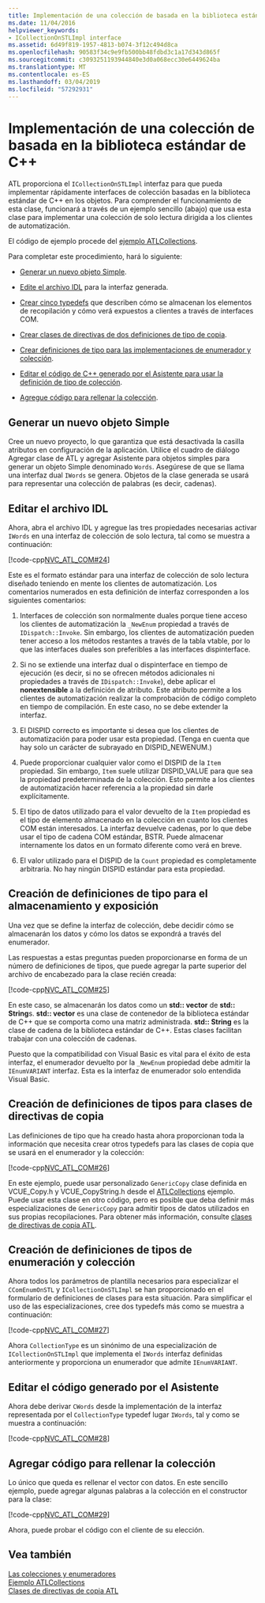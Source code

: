 ```yaml
---
title: Implementación de una colección de basada en la biblioteca estándar de C++
ms.date: 11/04/2016
helpviewer_keywords:
- ICollectionOnSTLImpl interface
ms.assetid: 6d49f819-1957-4813-b074-3f12c494d8ca
ms.openlocfilehash: 90583f34c9e9fb500bb48fdbd3c1a17d343d865f
ms.sourcegitcommit: c3093251193944840e3d0a068ecc30e6449624ba
ms.translationtype: MT
ms.contentlocale: es-ES
ms.lasthandoff: 03/04/2019
ms.locfileid: "57292931"
---
```

# <a name="implementing-a-c-standard-library-based-collection"></a>Implementación de una colección de basada en la biblioteca estándar de C++

ATL proporciona el `ICollectionOnSTLImpl` interfaz para que pueda implementar rápidamente interfaces de colección basadas en la biblioteca estándar de C++ en los objetos. Para comprender el funcionamiento de esta clase, funcionará a través de un ejemplo sencillo (abajo) que usa esta clase para implementar una colección de solo lectura dirigida a los clientes de automatización.

El código de ejemplo procede del [ejemplo ATLCollections](../visual-cpp-samples.md).

Para completar este procedimiento, hará lo siguiente:

- [Generar un nuevo objeto Simple](#vccongenerating_an_object).

- [Edite el archivo IDL](#vcconedit_the_idl) para la interfaz generada.

- [Crear cinco typedefs](#vcconstorage_and_exposure_typedefs) que describen cómo se almacenan los elementos de recopilación y cómo verá expuestos a clientes a través de interfaces COM.

- [Crear clases de directivas de dos definiciones de tipo de copia](#vcconcopy_classes).

- [Crear definiciones de tipo para las implementaciones de enumerador y colección](#vcconenumeration_and_collection).

- [Editar el código de C++ generado por el Asistente para usar la definición de tipo de colección](#vcconedit_the_generated_code).

- [Agregue código para rellenar la colección](#vcconpopulate_the_collection).

##  <a name="vccongenerating_an_object"></a> Generar un nuevo objeto Simple

Cree un nuevo proyecto, lo que garantiza que está desactivada la casilla atributos en configuración de la aplicación. Utilice el cuadro de diálogo Agregar clase de ATL y agregar Asistente para objetos simples para generar un objeto Simple denominado `Words`. Asegúrese de que se llama una interfaz dual `IWords` se genera. Objetos de la clase generada se usará para representar una colección de palabras (es decir, cadenas).

##  <a name="vcconedit_the_idl"></a> Editar el archivo IDL

Ahora, abra el archivo IDL y agregue las tres propiedades necesarias activar `IWords` en una interfaz de colección de solo lectura, tal como se muestra a continuación:

[!code-cpp[NVC_ATL_COM#24](../atl/codesnippet/cpp/implementing-an-stl-based-collection_1.idl)]

Este es el formato estándar para una interfaz de colección de solo lectura diseñado teniendo en mente los clientes de automatización. Los comentarios numerados en esta definición de interfaz corresponden a los siguientes comentarios:

1. Interfaces de colección son normalmente duales porque tiene acceso los clientes de automatización la `_NewEnum` propiedad a través de `IDispatch::Invoke`. Sin embargo, los clientes de automatización pueden tener acceso a los métodos restantes a través de la tabla vtable, por lo que las interfaces duales son preferibles a las interfaces dispinterface.

1. Si no se extiende una interfaz dual o dispinterface en tiempo de ejecución (es decir, si no se ofrecen métodos adicionales ni propiedades a través de `IDispatch::Invoke`), debe aplicar el **nonextensible** a la definición de atributo. Este atributo permite a los clientes de automatización realizar la comprobación de código completo en tiempo de compilación. En este caso, no se debe extender la interfaz.

1. El DISPID correcto es importante si desea que los clientes de automatización para poder usar esta propiedad. (Tenga en cuenta que hay solo un carácter de subrayado en DISPID_NEWENUM.)

1. Puede proporcionar cualquier valor como el DISPID de la `Item` propiedad. Sin embargo, `Item` suele utilizar DISPID_VALUE para que sea la propiedad predeterminada de la colección. Esto permite a los clientes de automatización hacer referencia a la propiedad sin darle explícitamente.

1. El tipo de datos utilizado para el valor devuelto de la `Item` propiedad es el tipo de elemento almacenado en la colección en cuanto los clientes COM están interesados. La interfaz devuelve cadenas, por lo que debe usar el tipo de cadena COM estándar, BSTR. Puede almacenar internamente los datos en un formato diferente como verá en breve.

1. El valor utilizado para el DISPID de la `Count` propiedad es completamente arbitraria. No hay ningún DISPID estándar para esta propiedad.

##  <a name="vcconstorage_and_exposure_typedefs"></a> Creación de definiciones de tipo para el almacenamiento y exposición

Una vez que se define la interfaz de colección, debe decidir cómo se almacenarán los datos y cómo los datos se expondrá a través del enumerador.

Las respuestas a estas preguntas pueden proporcionarse en forma de un número de definiciones de tipos, que puede agregar la parte superior del archivo de encabezado para la clase recién creada:

[!code-cpp[NVC_ATL_COM#25](../atl/codesnippet/cpp/implementing-an-stl-based-collection_2.h)]

En este caso, se almacenarán los datos como un **std:: vector** de **std:: String**s. **std:: vector** es una clase de contenedor de la biblioteca estándar de C++ que se comporta como una matriz administrada. **std:: String** es la clase de cadena de la biblioteca estándar de C++. Estas clases facilitan trabajar con una colección de cadenas.

Puesto que la compatibilidad con Visual Basic es vital para el éxito de esta interfaz, el enumerador devuelto por la `_NewEnum` propiedad debe admitir la `IEnumVARIANT` interfaz. Esta es la interfaz de enumerador solo entendida Visual Basic.

##  <a name="vcconcopy_classes"></a> Creación de definiciones de tipos para clases de directivas de copia

Las definiciones de tipo que ha creado hasta ahora proporcionan toda la información que necesita crear otros typedefs para las clases de copia que se usará en el enumerador y la colección:

[!code-cpp[NVC_ATL_COM#26](../atl/codesnippet/cpp/implementing-an-stl-based-collection_3.h)]

En este ejemplo, puede usar personalizado `GenericCopy` clase definida en VCUE_Copy.h y VCUE_CopyString.h desde el [ATLCollections](../visual-cpp-samples.md) ejemplo. Puede usar esta clase en otro código, pero es posible que deba definir más especializaciones de `GenericCopy` para admitir tipos de datos utilizados en sus propias recopilaciones. Para obtener más información, consulte [clases de directivas de copia ATL](../atl/atl-copy-policy-classes.md).

##  <a name="vcconenumeration_and_collection"></a> Creación de definiciones de tipos de enumeración y colección

Ahora todos los parámetros de plantilla necesarios para especializar el `CComEnumOnSTL` y `ICollectionOnSTLImpl` se han proporcionado en el formulario de definiciones de clases para esta situación. Para simplificar el uso de las especializaciones, cree dos typedefs más como se muestra a continuación:

[!code-cpp[NVC_ATL_COM#27](../atl/codesnippet/cpp/implementing-an-stl-based-collection_4.h)]

Ahora `CollectionType` es un sinónimo de una especialización de `ICollectionOnSTLImpl` que implementa el `IWords` interfaz definidas anteriormente y proporciona un enumerador que admite `IEnumVARIANT`.

##  <a name="vcconedit_the_generated_code"></a> Editar el código generado por el Asistente

Ahora debe derivar `CWords` desde la implementación de la interfaz representada por el `CollectionType` typedef lugar `IWords`, tal y como se muestra a continuación:

[!code-cpp[NVC_ATL_COM#28](../atl/codesnippet/cpp/implementing-an-stl-based-collection_5.h)]

##  <a name="vcconpopulate_the_collection"></a> Agregar código para rellenar la colección

Lo único que queda es rellenar el vector con datos. En este sencillo ejemplo, puede agregar algunas palabras a la colección en el constructor para la clase:

[!code-cpp[NVC_ATL_COM#29](../atl/codesnippet/cpp/implementing-an-stl-based-collection_6.h)]

Ahora, puede probar el código con el cliente de su elección.

## <a name="see-also"></a>Vea también

[Las colecciones y enumeradores](../atl/atl-collections-and-enumerators.md)<br/>
[Ejemplo ATLCollections](../visual-cpp-samples.md)<br/>
[Clases de directivas de copia ATL](../atl/atl-copy-policy-classes.md)

